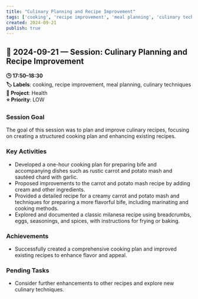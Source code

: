 ```yaml
---
title: "Culinary Planning and Recipe Improvement"
tags: ['cooking', 'recipe improvement', 'meal planning', 'culinary techniques']
created: 2024-09-21
publish: true
---
```


## 📅 2024-09-21 — Session: Culinary Planning and Recipe Improvement

**🕒 17:50–18:30**  
**🏷️ Labels**: cooking, recipe improvement, meal planning, culinary techniques  
**📂 Project**: Health  
**⭐ Priority**: LOW  


### Session Goal
The goal of this session was to plan and improve culinary recipes, focusing on creating a structured cooking plan and enhancing existing recipes.

### Key Activities
- Developed a one-hour cooking plan for preparing bife and accompanying dishes such as rustic carrot and potato mash and sautéed chard with garlic.
- Proposed improvements to the carrot and potato mash recipe by adding cream and other ingredients.
- Provided a detailed recipe for a creamy carrot and potato mash and techniques for preparing a more flavorful bife, including marinating and cooking methods.
- Explored and documented a classic milanesa recipe using breadcrumbs, eggs, seasonings, and spices, with instructions for frying or baking.

### Achievements
- Successfully created a comprehensive cooking plan and improved existing recipes to enhance flavor and appeal.

### Pending Tasks
- Consider further enhancements to other recipes and explore new culinary techniques.

